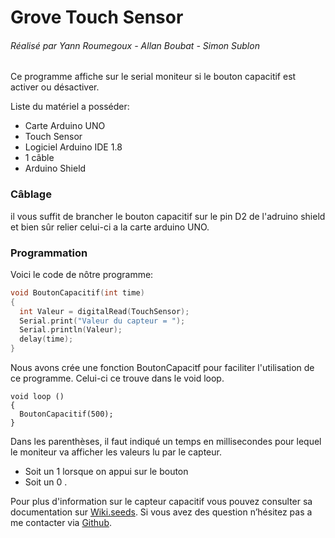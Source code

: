 # Grove Touch Sensor
###### Réalisé par Yann Roumegoux - Allan Boubat - Simon Sublon

Ce programme affiche sur le serial moniteur si le bouton capacitif est activer ou désactiver. 
 
Liste du matériel a posséder:

 * Carte Arduino UNO
 * Touch Sensor
 * Logiciel Arduino IDE 1.8
 * 1 câble
 * Arduino Shield
 
 
### Câblage 

il vous suffit de brancher le bouton capacitif sur le pin D2 de l'adruino shield et bien sûr relier celui-ci a la carte arduino UNO.

### Programmation
 
Voici le code de nôtre programme: 

``` C++
void BoutonCapacitif(int time)
{
  int Valeur = digitalRead(TouchSensor); 
  Serial.print("Valeur du capteur = ");
  Serial.println(Valeur);
  delay(time);                           
}
```
Nous avons crée une fonction BoutonCapacitf pour faciliter l'utilisation de ce programme. Celui-ci ce trouve dans le void loop.
```
void loop ()
{
  BoutonCapacitif(500);
}  
```
Dans les parenthèses, il faut indiqué un temps en millisecondes pour lequel le moniteur va afficher les valeurs lu par le capteur.

* Soit un 1 lorsque on appui sur le bouton
* Soit un 0 .

Pour plus d'information sur le capteur capacitif vous pouvez consulter sa documentation sur [Wiki.seeds](http://wiki.seeed.cc/Grove-Touch_Sensor/).
Si vous avez des question n’hésitez pas a me contacter via [Github](https://github.com/yannroumegoux).


